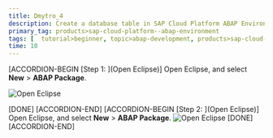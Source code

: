 ```yaml
---
title: Dmytro_4
description: Create a database table in SAP Cloud Platform ABAP Environment and prefill it with data.
primary_tag: products>sap-cloud-platform--abap-environment  
tags: [  tutorial>beginner, topic>abap-development, products>sap-cloud-platform]
time: 10
---
```


[ACCORDION-BEGIN [Step 1: ](Open Eclipse)]
Open Eclipse, and select **New** > **ABAP Package**.

![Open Eclipse](package.png)
 
[DONE]
[ACCORDION-END]
[ACCORDION-BEGIN [Step 2: ](Open Eclipse)]
Open Eclipse, and select **New** > **ABAP Package**.
![Open Eclipse](package.png)
[DONE]
[ACCORDION-END]

